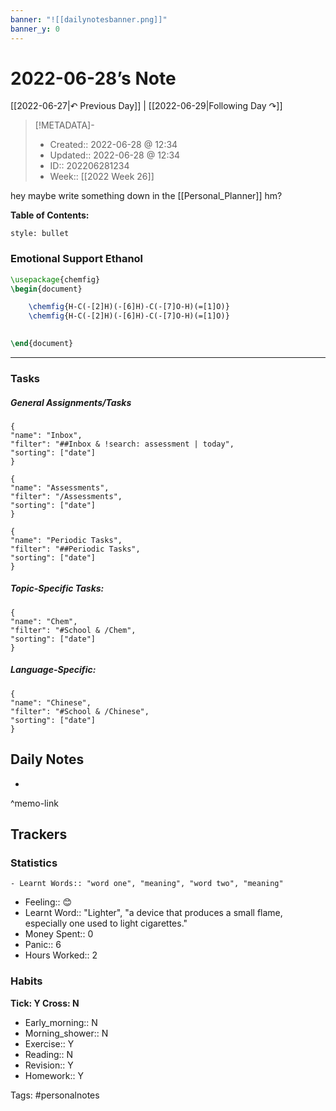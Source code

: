 ```yaml
---
banner: "![[dailynotesbanner.png]]"
banner_y: 0
---
```

# 2022-06-28’s Note

[[2022-06-27|↶ Previous Day]] | [[2022-06-29|Following Day ↷]]

> [!METADATA]-
> - Created:: 2022-06-28 @ 12:34
> - Updated:: 2022-06-28 @ 12:34
> - ID:: 202206281234
> - Week:: [[2022 Week 26]]

hey maybe write something down in the [[Personal_Planner]] hm?

**Table of Contents:**
```toc
style: bullet
```
### Emotional Support Ethanol

```tikz
\usepackage{chemfig}
\begin{document}

	\chemfig{H-C(-[2]H)(-[6]H)-C(-[7]O-H)(=[1]O)}
	\chemfig{H-C(-[2]H)(-[6]H)-C(-[7]O-H)(=[1]O)}
	

\end{document}
```
___
### Tasks
##### General Assignments/Tasks
```todoist
{
"name": "Inbox",
"filter": "##Inbox & !search: assessment | today",
"sorting": ["date"]
}
```
```todoist
{
"name": "Assessments",
"filter": "/Assessments",
"sorting": ["date"]
}
```
```todoist
{
"name": "Periodic Tasks",
"filter": "##Periodic Tasks",
"sorting": ["date"]
}
```

##### Topic-Specific Tasks:
```todoist
{
"name": "Chem",
"filter": "#School & /Chem",
"sorting": ["date"]
}
```
##### Language-Specific:
```todoist
{
"name": "Chinese",
"filter": "#School & /Chinese",
"sorting": ["date"]
}
```
## Daily Notes
- 
^memo-link

## Trackers
### Statistics
```
- Learnt Words:: "word one", "meaning", "word two", "meaning"
```
- Feeling:: 😊
- Learnt Word:: "Lighter", "a device that produces a small flame, especially one used to light cigarettes."
- Money Spent:: 0
- Panic:: 6
- Hours Worked:: 2

### Habits
**Tick: Y Cross: N**
- Early_morning::   N
- Morning_shower:: N
- Exercise:: Y
- Reading:: N
- Revision:: Y
- Homework:: Y 

Tags: #personalnotes 